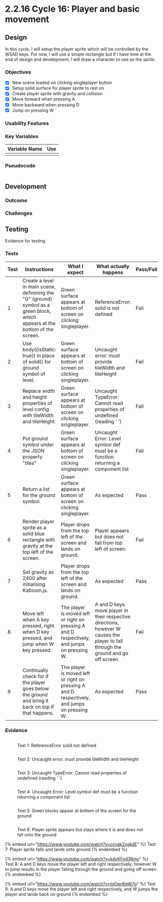 # 2.2.16 Cycle 16: Player and basic movement

## Design

In this cycle, I will setup the player sprite which will be controlled by the WSAD keys. For now, I will use a simple rectangle but if I have time at the end of design and development, I will draw a character to use as the sprite.

### Objectives

* [x] New scene loaded on clicking singleplayer button
* [x] Setup solid surface for player sprite to rest on
* [x] Create player sprite with gravity and collision
* [x] Move forward when pressing A
* [x] Move backward when pressing D
* [x] Jump on pressing W

### Usability Features

### Key Variables

| Variable Name | Use |
| ------------- | --- |
|               |     |

### Pseudocode

```
```

## Development

### Outcome



### Challenges



## Testing

Evidence for testing

### Tests

<table><thead><tr><th width="95">Test</th><th width="158">Instructions</th><th width="171">What I expect</th><th width="174">What actually happens</th><th>Pass/Fail</th></tr></thead><tbody><tr><td>1</td><td>Create a level in main scene, definining the "G" (ground) symbol as a green block, which appears at the bottom of the screen.</td><td>Green surface appears at bottom of screen on clicking singleplayer.</td><td>ReferenceError: solid is not defined</td><td>Fail</td></tr><tr><td>2</td><td>Use body({isStatic: true}) in place of solid() for ground symbol of level.</td><td>Green surface appears at bottom of screen on clicking singleplayer.</td><td>Uncaught error: must provide tileWidth and tileHeight</td><td>Fail</td></tr><tr><td>3</td><td>Replace width and height properties of level config with tileWidth and tileHeight.</td><td>Green surface appears at bottom of screen on clicking singleplayer.</td><td>Uncaught TypeError: Cannot read properties of undefined (reading ' ')</td><td>Fail</td></tr><tr><td>4</td><td>Put ground symbol under the JSON property "tiles"</td><td>Green surface appears at bottom of screen on clicking singleplayer.</td><td>Uncaught Error: Level symbol def must be a function returning a component list</td><td>Fail</td></tr><tr><td>5</td><td>Return a list for the ground symbol.</td><td>Green surface appears at bottom of screen on clicking singleplayer.</td><td>As expected</td><td>Pass</td></tr><tr><td>6</td><td>Render player sprite as a solid blue rectangle with gravity at the top left of the screen.</td><td>Player drops from the top left of the screen and lands on ground.</td><td>Player appears but does not fall from top left of screen.</td><td>Fail</td></tr><tr><td>7</td><td>Set gravity as 2400 after initialising Kaboom.js.</td><td>Player drops from the top left of the screen and lands on ground.</td><td>As expected</td><td>Pass</td></tr><tr><td>8</td><td>Move left when A key pressed, right when D key pressed, and jump when W key pressed.</td><td>The player is moved left or right on pressing A and D respectively, and jumps on pressing W.</td><td>A and D keys move player in their respective directions, however W causes the player to fall through the ground and go off screen.</td><td>Fail</td></tr><tr><td>9</td><td>Continually check for if the player goes below the ground and bring it back on top if that happens.</td><td>The player is moved left or right on pressing A and D respectively, and jumps on pressing W.</td><td>As expected</td><td>Pass</td></tr></tbody></table>

### Evidence

<figure><img src="../.gitbook/assets/image (20).png" alt=""><figcaption><p>Test 1: ReferenceError solid not defined</p></figcaption></figure>

<figure><img src="../.gitbook/assets/image (21).png" alt=""><figcaption><p>Test 2: Uncaught error: must provide tileWidth and tileHeight</p></figcaption></figure>

<figure><img src="../.gitbook/assets/image (22).png" alt=""><figcaption><p>Test 3: Uncaught TypeError: Cannot read properties of undefined (reading ' ')</p></figcaption></figure>

<figure><img src="../.gitbook/assets/image (23).png" alt=""><figcaption><p>Test 4: Uncaught Error: Level symbol def must be a function returning a component list</p></figcaption></figure>

<figure><img src="../.gitbook/assets/image (24).png" alt=""><figcaption><p>Test 5: Green blocks appear at bottom of the screen for the ground</p></figcaption></figure>

<figure><img src="../.gitbook/assets/image (26).png" alt=""><figcaption><p>Test 6: Player sprite appears but stays where it is and does not fall onto the ground</p></figcaption></figure>

{% embed url="https://www.youtube.com/watch?v=ozvak2vgkdE" %}
Test 7: Player sprite falls and lands onto ground
{% endembed %}

{% embed url="https://www.youtube.com/watch?v=kdvKFod3Rmc" %}
Test 8: A and D keys move the player left and right respectively; however W to jump results in the player falling through the ground and going off screen
{% endembed %}

{% embed url="https://www.youtube.com/watch?v=tq0wr8leW7g" %}
Test 9: A and D keys move the player left and right respectively, and W jumps the player and lands back on ground
{% endembed %}
